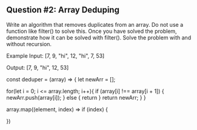 ## Question #2: Array Deduping

Write an algorithm that removes duplicates from an array. Do not use a function like filter() to solve this. Once you have solved the problem, demonstrate how it can be solved with filter(). Solve the problem with and without recursion.

Example
Input: [7, 9, "hi", 12, "hi", 7, 53]

Output: [7, 9, "hi", 12, 53]

const deduper = (array) => {
  let newArr = [];

  for(let i = 0; i <= array.length; i++){
    if (array[i] !== array[i + 1]) {
      newArr.push(array[i]);
    } else {
      return
    }
    return newArr;
  }
}

  array.map((element, index) => if (index) {

  })